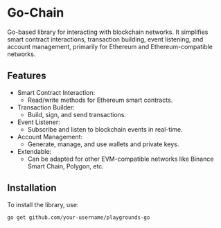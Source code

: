 # Go-Chain

Go-based library for interacting with blockchain networks. It simplifies smart contract interactions, transaction building, event listening, and account management, primarily for Ethereum and Ethereum-compatible networks.

## Features

- Smart Contract Interaction:
  - Read/write methods for Ethereum smart contracts.
- Transaction Builder:
  - Build, sign, and send transactions.
- Event Listener:
  - Subscribe and listen to blockchain events in real-time.
- Account Management:
   - Generate, manage, and use wallets and private keys.
- Extendable:
    - Can be adapted for other EVM-compatible networks like Binance Smart Chain, Polygon, etc.

 ## Installation
To install the library, use:

```bash
go get github.com/your-username/playgrounds-go
```

 

